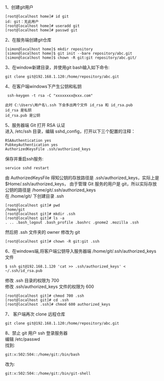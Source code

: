 1、创建git用户
```
[root@localhost home]# id git
id: git：无此用户
[root@localhost home]# useradd git
[root@localhost home]# passwd git
```
2、在服务端创建git仓库
```
[simon@localhost home]$ mkdir repository
[simon@localhost home]$ git init --bare repository/abc.git
[simon@localhost home]$ chown -R git:git repository/abc.git/
```
3、在window新建目录，并使用git bash输入如下命令:
```
git clone git@192.168.1.120:/home/repository/abc.git
```
4、在客户端windows下产生公钥和私钥
```
 ssh-keygen -t rsa -C "xxxxxxxx@xxx.com"
 ```
 ```
此时 C:\Users\用户名\.ssh 下会多出两个文件 id_rsa 和 id_rsa.pub
id_rsa 是私钥
id_rsa.pub 是公钥
```
5、服务器端 Git 打开 RSA 认证<br>
进入 /etc/ssh 目录，编辑 sshd_config，打开以下三个配置的注释：
```
RSAAuthentication yes
PubkeyAuthentication yes
AuthorizedKeysFile .ssh/authorized_keys
```
保存并重启ssh服务:
```
service sshd restart
```
由 AuthorizedKeysFile 得知公钥的存放路径是 .ssh/authorized_keys，实际上是 $Home/.ssh/authorized_keys，
由于管理 Git 服务的用户是 git，所以实际存放公钥的路径是 /home/git/.ssh/authorized_keys<br>
在 /home/git/ 下创建目录 .ssh
```
[root@localhost git]# pwd
/home/git
[root@localhost git]# mkdir .ssh
[root@localhost git]# ls -a 
. .. .bash_logout .bash_profile .bashrc .gnome2 .mozilla .ssh
```
然后把 .ssh 文件夹的 owner 修改为 git
```
[root@localhost git]# chown -R git:git .ssh
```

6、在windows端,将客户端公钥导入服务器端 /home/git/.ssh/authorized_keys 文件
```
$ ssh git@192.168.1.120 'cat >> .ssh/authorized_keys' < ~/.ssh/id_rsa.pub
```
修改 .ssh 目录的权限为 700<br>
修改 .ssh/authorized_keys 文件的权限为 600
```
[root@localhost git]# chmod 700 .ssh
[root@localhost git]# cd .ssh
[root@localhost .ssh]# chmod 600 authorized_keys 
```
7、 客户端再次 clone 远程仓库
```
git clone git@192.168.1.120:/home/repository/abc.git
```
8、禁止 git 用户 ssh 登录服务器<br>
编辑 /etc/passwd<br>
找到:
```
git:x:502:504::/home/git:/bin/bash
```
改为:
```
git:x:502:504::/home/git:/bin/git-shell
```
